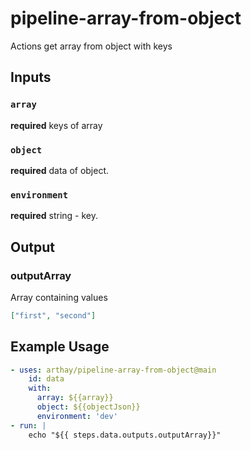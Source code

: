 # pipeline-array-from-object

Actions get array from object with keys

## Inputs
### `array`
**required** keys of array
### `object`
**required** data of object.
### `environment`
**required** string - key.

## Output
### outputArray
Array containing values
```json
["first", "second"]
```

## Example Usage

```yml
- uses: arthay/pipeline-array-from-object@main
    id: data
    with:
      array: ${{array}}
      object: ${{objectJson}}
      environment: 'dev'
- run: | 
    echo "${{ steps.data.outputs.outputArray}}"
  ```
